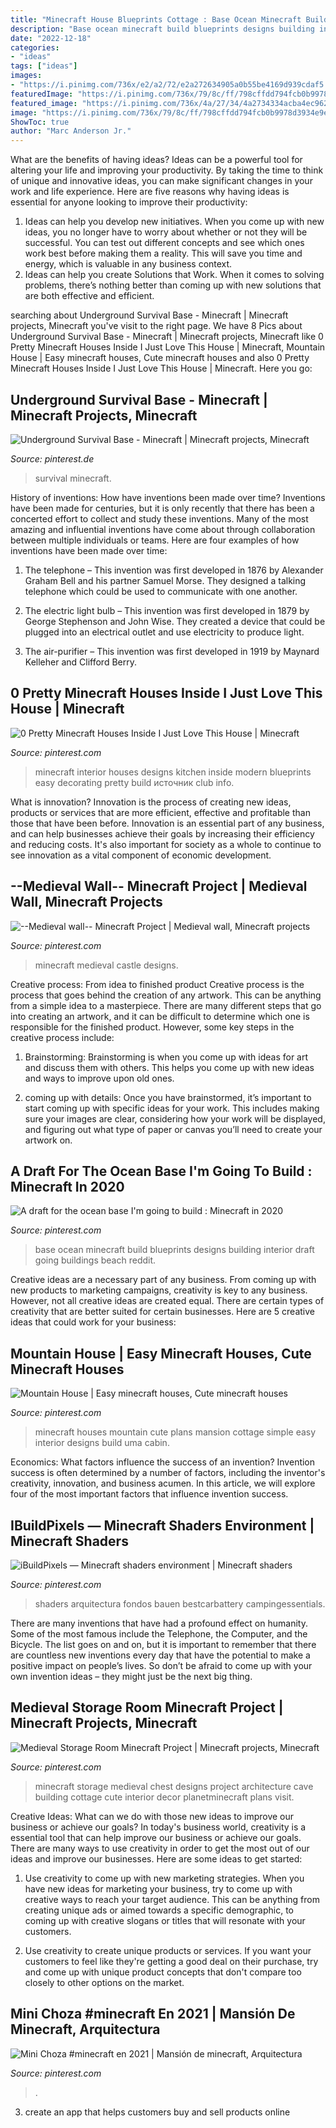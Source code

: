 ```yaml
---
title: "Minecraft House Blueprints Cottage : Base Ocean Minecraft Build Blueprints Designs Building Interior Draft Going Buildings Beach Reddit"
description: "Base ocean minecraft build blueprints designs building interior draft going buildings beach reddit"
date: "2022-12-18"
categories:
- "ideas"
tags: ["ideas"]
images:
- "https://i.pinimg.com/736x/e2/a2/72/e2a272634905a0b55be4169d939cdaf5.jpg"
featuredImage: "https://i.pinimg.com/736x/79/8c/ff/798cffdd794fcb0b9978d3934e9e439c.jpg"
featured_image: "https://i.pinimg.com/736x/4a/27/34/4a2734334acba4ec9620a07ccc2579d1.jpg"
image: "https://i.pinimg.com/736x/79/8c/ff/798cffdd794fcb0b9978d3934e9e439c.jpg"
ShowToc: true
author: "Marc Anderson Jr."
---
```



What are the benefits of having ideas?
Ideas can be a powerful tool for altering your life and improving your productivity. By taking the time to think of unique and innovative ideas, you can make significant changes in your work and life experience. Here are five reasons why having ideas is essential for anyone looking to improve their productivity: 
1. Ideas can help you develop new initiatives. When you come up with new ideas, you no longer have to worry about whether or not they will be successful. You can test out different concepts and see which ones work best before making them a reality. This will save you time and energy, which is valuable in any business context. 
2. Ideas can help you create Solutions that Work. When it comes to solving problems, there’s nothing better than coming up with new solutions that are both effective and efficient.

	

		
searching about Underground Survival Base - Minecraft | Minecraft projects, Minecraft you've visit to the right page. We have 8 Pics about Underground Survival Base - Minecraft | Minecraft projects, Minecraft like 0 Pretty Minecraft Houses Inside I Just Love This House | Minecraft, Mountain House | Easy minecraft houses, Cute minecraft houses and also 0 Pretty Minecraft Houses Inside I Just Love This House | Minecraft. Here you go:
		
    
## Underground Survival Base - Minecraft | Minecraft Projects, Minecraft

<img loading=lazy src="https://i.pinimg.com/736x/4a/27/34/4a2734334acba4ec9620a07ccc2579d1.jpg" onerror="this.onerror=null;this.src='https://tse4.mm.bing.net/th?id=OIP.DylKwLyGlRlt1qrlndlfBAHaEK&amp;pid=15.1';" alt="Underground Survival Base - Minecraft | Minecraft projects, Minecraft">

_Source: pinterest.de_

>survival minecraft. 

	

History of inventions: How have inventions been made over time?
Inventions have been made for centuries, but it is only recently that there has been a concerted effort to collect and study these inventions. Many of the most amazing and influential inventions have come about through collaboration between multiple individuals or teams. Here are four examples of how inventions have been made over time:

1) The telephone – This invention was first developed in 1876 by Alexander Graham Bell and his partner Samuel Morse. They designed a talking telephone which could be used to communicate with one another.

2) The electric light bulb – This invention was first developed in 1879 by George Stephenson and John Wise. They created a device that could be plugged into an electrical outlet and use electricity to produce light.

3) The air-purifier – This invention was first developed in 1919 by Maynard Kelleher and Clifford Berry.

    
## 0 Pretty Minecraft Houses Inside I Just Love This House | Minecraft

<img loading=lazy src="https://i.pinimg.com/736x/e2/a2/72/e2a272634905a0b55be4169d939cdaf5.jpg" onerror="this.onerror=null;this.src='https://tse1.mm.bing.net/th?id=OIP.aUrW2L6foICISi-ZNhv_QwHaFj&amp;pid=15.1';" alt="0 Pretty Minecraft Houses Inside I Just Love This House | Minecraft">

_Source: pinterest.com_

>minecraft interior houses designs kitchen inside modern blueprints easy decorating pretty build источник club info. 

	

What is innovation?
Innovation is the process of creating new ideas, products or services that are more efficient, effective and profitable than those that have been before. Innovation is an essential part of any business, and can help businesses achieve their goals by increasing their efficiency and reducing costs. It's also important for society as a whole to continue to see innovation as a vital component of economic development.

    
## --Medieval Wall-- Minecraft Project | Medieval Wall, Minecraft Projects

<img loading=lazy src="https://i.pinimg.com/736x/ac/d5/6c/acd56c1c22c7b5cd02984a3cbf7be37a.jpg" onerror="this.onerror=null;this.src='https://tse4.mm.bing.net/th?id=OIP.UChQ6_-GzolQPXjpg1yI-gHaEY&amp;pid=15.1';" alt="--Medieval wall-- Minecraft Project | Medieval wall, Minecraft projects">

_Source: pinterest.com_

>minecraft medieval castle designs. 

	

Creative process: From idea to finished product
Creative process is the process that goes behind the creation of any artwork. This can be anything from a simple idea to a masterpiece. There are many different steps that go into creating an artwork, and it can be difficult to determine which one is responsible for the finished product. However, some key steps in the creative process include:
1. Brainstorming: Brainstorming is when you come up with ideas for art and discuss them with others. This helps you come up with new ideas and ways to improve upon old ones.

2. coming up with details: Once you have brainstormed, it’s important to start coming up with specific ideas for your work. This includes making sure your images are clear, considering how your work will be displayed, and figuring out what type of paper or canvas you’ll need to create your artwork on.

    
## A Draft For The Ocean Base I&#039;m Going To Build : Minecraft In 2020

<img loading=lazy src="https://i.pinimg.com/736x/e3/87/dd/e387ddffe8bbd985a0294ee751e7d4f6.jpg" onerror="this.onerror=null;this.src='https://tse3.mm.bing.net/th?id=OIP.jTZF6zq92bedtSN4QI9C1QHaEK&amp;pid=15.1';" alt="A draft for the ocean base I&#039;m going to build : Minecraft in 2020">

_Source: pinterest.com_

>base ocean minecraft build blueprints designs building interior draft going buildings beach reddit. 

	

Creative ideas are a necessary part of any business. From coming up with new products to marketing campaigns, creativity is key to any business. However, not all creative ideas are created equal. There are certain types of creativity that are better suited for certain businesses. Here are 5 creative ideas that could work for your business:

    
## Mountain House | Easy Minecraft Houses, Cute Minecraft Houses

<img loading=lazy src="https://i.pinimg.com/736x/19/eb/55/19eb558c80f87bfa105a238dbd237c94.jpg" onerror="this.onerror=null;this.src='https://tse3.mm.bing.net/th?id=OIP.XNst0G9ibmX_VigrqbSh5wHaMb&amp;pid=15.1';" alt="Mountain House | Easy minecraft houses, Cute minecraft houses">

_Source: pinterest.com_

>minecraft houses mountain cute plans mansion cottage simple easy interior designs build uma cabin. 

	

Economics: What factors influence the success of an invention?
Invention success is often determined by a number of factors, including the inventor's creativity, innovation, and business acumen. In this article, we will explore four of the most important factors that influence invention success.

    
## IBuildPixels — Minecraft Shaders Environment | Minecraft Shaders

<img loading=lazy src="https://i.pinimg.com/736x/79/8c/ff/798cffdd794fcb0b9978d3934e9e439c.jpg" onerror="this.onerror=null;this.src='https://tse2.mm.bing.net/th?id=OIP.NG7xThQYTtMbfRV3dbtVEgHaEW&amp;pid=15.1';" alt="iBuildPixels — Minecraft shaders environment | Minecraft shaders">

_Source: pinterest.com_

>shaders arquitectura fondos bauen bestcarbattery campingessentials. 

	

There are many inventions that have had a profound effect on humanity. Some of the most famous include the Telephone, the Computer, and the Bicycle. The list goes on and on, but it is important to remember that there are countless new inventions every day that have the potential to make a positive impact on people’s lives. So don’t be afraid to come up with your own invention ideas – they might just be the next big thing.

    
## Medieval Storage Room Minecraft Project | Minecraft Projects, Minecraft

<img loading=lazy src="https://i.pinimg.com/736x/51/31/e9/5131e91399ce61fd0a47a578f0fdaf92.jpg" onerror="this.onerror=null;this.src='https://tse2.mm.bing.net/th?id=OIP.aqVfvTY9II7kThdaKv9wlwHaEJ&amp;pid=15.1';" alt="Medieval Storage Room Minecraft Project | Minecraft projects, Minecraft">

_Source: pinterest.com_

>minecraft storage medieval chest designs project architecture cave building cottage cute interior decor planetminecraft plans visit. 

	

Creative Ideas: What can we do with those new ideas to improve our business or achieve our goals?
In today's business world, creativity is a essential tool that can help improve our business or achieve our goals. There are many ways to use creativity in order to get the most out of our ideas and improve our businesses. Here are some ideas to get started: 
1. Use creativity to come up with new marketing strategies. When you have new ideas for marketing your business, try to come up with creative ways to reach your target audience. This can be anything from creating unique ads or aimed towards a specific demographic, to coming up with creative slogans or titles that will resonate with your customers. 

2. Use creativity to create unique products or services. If you want your customers to feel like they're getting a good deal on their purchase, try and come up with unique product concepts that don't compare too closely to other options on the market.

    
## Mini Choza #minecraft En 2021 | Mansión De Minecraft, Arquitectura

<img loading=lazy src="https://i.pinimg.com/736x/66/20/4c/66204c1750b4095649fe53fced8c5be0.jpg" onerror="this.onerror=null;this.src='https://tse3.mm.bing.net/th?id=OIP.7tJhaDwkQNT5hlvBVFbvjgHaJS&amp;pid=15.1';" alt="Mini Choza #minecraft en 2021 | Mansión de minecraft, Arquitectura">

_Source: pinterest.com_

>. 

	

3. create an app that helps customers buy and sell products online 

